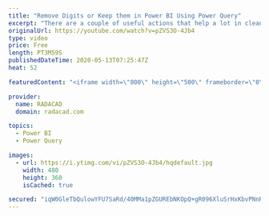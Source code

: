 ```yaml
---
title: "Remove Digits or Keep them in Power BI Using Power Query"
excerpt: "There are a couple of useful actions that help a lot in cleaning data; removing digits, or keeping digits and removing everything else. In this short video, I’ll explain a simple method to do that using Power Query. Codes are in my blog article here: https://radacad.com/remove-digits-or-keep-them-in-power-bi-using-power-query"
originalUrl: https://youtube.com/watch?v=pZVS3O-4Jb4
type: video
price: Free
length: PT3M59S
publishedDateTime: 2020-05-13T07:25:47Z
heat: 52

featuredContent: "<iframe width=\"800\" height=\"500\" frameborder=\"0\" src=\"https://www.youtube.com/embed/pZVS3O-4Jb4\" allow=\"accelerometer; autoplay; encrypted-media; gyroscope; picture-in-picture\" allowfullscreen></iframe>"

provider:
  name: RADACAD
  domain: radacad.com

topics:
  - Power BI
  - Power Query

images:
  - url: https://i.ytimg.com/vi/pZVS3O-4Jb4/hqdefault.jpg
    width: 480
    height: 360
    isCached: true

secured: "iqW0GleTbQulowYFU7SaRd/40MMa1pZGUREbNKOpQ+gR096XluSrHxKbvPNnRMwM8kIZ7OWh5u1Yd6sQt8t4ux2+ZD1B7cMaapG9hjJ6D8XoQaL11L9iLj7jSYRkXhdAEBjwyr7gCkNH3BGniDBh88QXn6utAYt7uZ2d4O9UWPpUOiRF29+bYIfanSmbKejVeoa6GzYoAUlRcN149Bp13N8iP1S8YT6WRR0jiY7K/RVJlj7YtORkLsXsdCm3upaujKjnGpJ39MkusLy6lA6Rm2OezrvlNZGfUG6LPA3uSjEoWfIMqv6kbZ1ECetGFevrKSOj9mYyF4Gd/83u0D7MqPKhYM9lnmSdih9XAtaA2e5LX5YIEtIrVKe7YtEqulUdQiVgvY+6jIoaD5zGcPXWpxZDeym5/NZjFQu6/Tdys2A=;nMvV8gdCp2WbUTF/7qT2Ug=="
---
```


